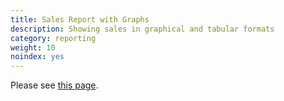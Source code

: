 ```yaml
---
title: Sales Report with Graphs
description: Showing sales in graphical and tabular formats
category: reporting 
weight: 10
noindex: yes
---
```


Please see [this page](/user/admin_pages/reports/graphical_sales_report/).
